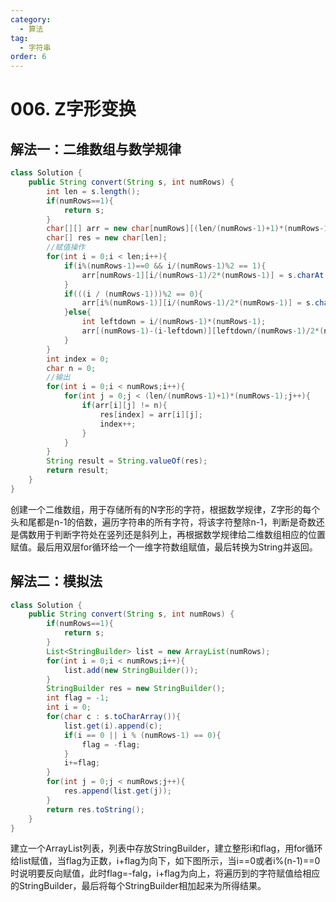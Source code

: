 ```yaml
---
category: 
  - 算法
tag: 
  - 字符串
order: 6
---
```


#  006. Z字形变换

<Badge text="中等" type="warning" vertical="middle" />

## 解法一：二维数组与数学规律

```java
class Solution {
    public String convert(String s, int numRows) {
        int len = s.length();
        if(numRows==1){
            return s;
        }
        char[][] arr = new char[numRows][(len/(numRows-1)+1)*(numRows-1)];
        char[] res = new char[len];
        //赋值操作
        for(int i = 0;i < len;i++){
            if(i%(numRows-1)==0 && i/(numRows-1)%2 == 1){
                arr[numRows-1][i/(numRows-1)/2*(numRows-1)] = s.charAt(i);
            }
            if(((i / (numRows-1)))%2 == 0){
                arr[i%(numRows-1)][i/(numRows-1)/2*(numRows-1)] = s.charAt(i);
            }else{
                int leftdown = i/(numRows-1)*(numRows-1);
                arr[(numRows-1)-(i-leftdown)][leftdown/(numRows-1)/2*(numRows-1)+(i-leftdown)] = s.charAt(i);
            }
        }
        int index = 0;
        char n = 0;
        //输出
        for(int i = 0;i < numRows;i++){
            for(int j = 0;j < (len/(numRows-1)+1)*(numRows-1);j++){
                if(arr[i][j] != n){
                    res[index] = arr[i][j];
                    index++;
                }
            }
        }
        String result = String.valueOf(res);
        return result;
    }
}
```

创建一个二维数组，用于存储所有的N字形的字符，根据数学规律，Z字形的每个头和尾都是n-1的倍数，遍历字符串的所有字符，将该字符整除n-1，判断是奇数还是偶数用于判断字符处在竖列还是斜列上，再根据数学规律给二维数组相应的位置赋值。最后用双层for循环给一个一维字符数组赋值，最后转换为String并返回。

## 解法二：模拟法

```java
class Solution {
    public String convert(String s, int numRows) {
        if(numRows==1){
            return s;
        }
        List<StringBuilder> list = new ArrayList(numRows);
        for(int i = 0;i < numRows;i++){
            list.add(new StringBuilder());
        }
        StringBuilder res = new StringBuilder();
        int flag = -1;
        int i = 0;
        for(char c : s.toCharArray()){
            list.get(i).append(c);
            if(i == 0 || i % (numRows-1) == 0){
                flag = -flag;
            }
            i+=flag;
        }
        for(int j = 0;j < numRows;j++){
            res.append(list.get(j));
        }
        return res.toString();
    }
}
```

建立一个ArrayList列表，列表中存放StringBuilder，建立整形i和flag，用for循环给list赋值，当flag为正数，i+flag为向下，如下图所示，当i\=\=0或者i%(n-1)\=\=0时说明要反向赋值，此时flag=-falg，i+flag为向上，将遍历到的字符赋值给相应的StringBuilder，最后将每个StringBuilder相加起来为所得结果。